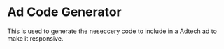 # Ad Code Generator

This is used to generate the neseccery code to include in a Adtech ad to make it responsive.

